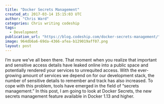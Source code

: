 ```yaml
---
title: "Docker Secrets Management"
created_at: 2017-03-14 15:15:03 UTC
author: "Chris Ward"
categories: Chris writing codeship
tags: 
  - Development
publication_url: "https://blog.codeship.com/docker-secrets-management/"
image: 964db6a6-69da-4366-afea-b129019aff07.png
layout: post
---
```

I’m sure we’ve all been there. That moment when you realize that important and sensitive access details have leaked online into a public space and potentially rendered your services to unrequited access. With the ever-growing amount of services we depend on for our development stack, the number of sensitive details to remember and track has also increased. To cope with this problem, tools have emerged in the field of “secrets management.” In this post, I am going to look at Docker Secrets, the new secrets management feature available in Docker 1.13 and higher.

